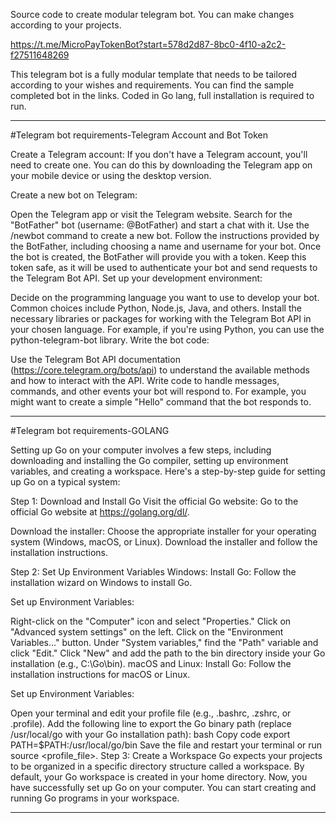 Source code to create modular telegram bot. You can make changes according to your projects.

https://t.me/MicroPayTokenBot?start=578d2d87-8bc0-4f10-a2c2-f27511648269

This telegram bot is a fully modular template that needs to be tailored according to your wishes and requirements.
You can find the sample completed bot in the links. Coded in Go lang, full installation is required to run.


----------------------------------------------------------------------------

#Telegram bot requirements-Telegram Account and Bot Token

Create a Telegram account:
If you don't have a Telegram account, you'll need to create one. You can do this by downloading the Telegram app on your mobile device or using the desktop version.

Create a new bot on Telegram:

Open the Telegram app or visit the Telegram website.
Search for the "BotFather" bot (username: @BotFather) and start a chat with it.
Use the /newbot command to create a new bot. Follow the instructions provided by the BotFather, including choosing a name and username for your bot.
Once the bot is created, the BotFather will provide you with a token. Keep this token safe, as it will be used to authenticate your bot and send requests to the Telegram Bot API.
Set up your development environment:

Decide on the programming language you want to use to develop your bot. Common choices include Python, Node.js, Java, and others.
Install the necessary libraries or packages for working with the Telegram Bot API in your chosen language. For example, if you're using Python, you can use the python-telegram-bot library.
Write the bot code:

Use the Telegram Bot API documentation (https://core.telegram.org/bots/api) to understand the available methods and how to interact with the API.
Write code to handle messages, commands, and other events your bot will respond to. For example, you might want to create a simple "Hello" command that the bot responds to.

----------------------------------------------------------------------------

#Telegram bot requirements-GOLANG

Setting up Go on your computer involves a few steps, including downloading and installing the Go compiler, setting up environment variables, and creating a workspace. Here's a step-by-step guide for setting up Go on a typical system:

Step 1: Download and Install Go
Visit the official Go website:
Go to the official Go website at https://golang.org/dl/.

Download the installer:
Choose the appropriate installer for your operating system (Windows, macOS, or Linux). Download the installer and follow the installation instructions.

Step 2: Set Up Environment Variables
Windows:
Install Go:
Follow the installation wizard on Windows to install Go.

Set up Environment Variables:

Right-click on the "Computer" icon and select "Properties."
Click on "Advanced system settings" on the left.
Click on the "Environment Variables..." button.
Under "System variables," find the "Path" variable and click "Edit."
Click "New" and add the path to the bin directory inside your Go installation (e.g., C:\Go\bin).
macOS and Linux:
Install Go:
Follow the installation instructions for macOS or Linux.

Set up Environment Variables:

Open your terminal and edit your profile file (e.g., .bashrc, .zshrc, or .profile).
Add the following line to export the Go binary path (replace /usr/local/go with your Go installation path):
bash
Copy code
export PATH=$PATH:/usr/local/go/bin
Save the file and restart your terminal or run source <profile_file>.
Step 3: Create a Workspace
Go expects your projects to be organized in a specific directory structure called a workspace. By default, your Go workspace is created in your home directory.
Now, you have successfully set up Go on your computer. You can start creating and running Go programs in your workspace.

----------------------------------------------------------------------------
